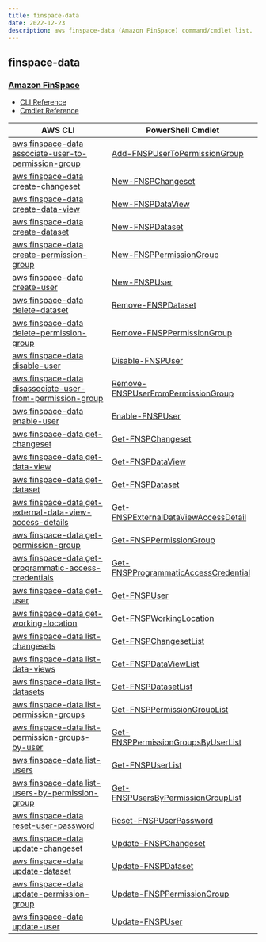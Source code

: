 ```yaml
---
title: finspace-data
date: 2022-12-23
description: aws finspace-data (Amazon FinSpace) command/cmdlet list.
---
```


## finspace-data

### [Amazon FinSpace](https://aws.amazon.com/finspace/)

* [CLI Reference](https://docs.aws.amazon.com/cli/latest/reference/finspace-data/index.html)
* [Cmdlet Reference](https://docs.aws.amazon.com/powershell/latest/reference/items/FinSpaceData_cmdlets.html)

|AWS CLI|PowerShell Cmdlet|
|----|----|
|[aws finspace-data associate-user-to-permission-group](https://docs.aws.amazon.com/cli/latest/reference/finspace-data/associate-user-to-permission-group.html)|[Add-FNSPUserToPermissionGroup](https://docs.aws.amazon.com/powershell/latest/reference/items/Add-FNSPUserToPermissionGroup.html)|
|[aws finspace-data create-changeset](https://docs.aws.amazon.com/cli/latest/reference/finspace-data/create-changeset.html)|[New-FNSPChangeset](https://docs.aws.amazon.com/powershell/latest/reference/items/New-FNSPChangeset.html)|
|[aws finspace-data create-data-view](https://docs.aws.amazon.com/cli/latest/reference/finspace-data/create-data-view.html)|[New-FNSPDataView](https://docs.aws.amazon.com/powershell/latest/reference/items/New-FNSPDataView.html)|
|[aws finspace-data create-dataset](https://docs.aws.amazon.com/cli/latest/reference/finspace-data/create-dataset.html)|[New-FNSPDataset](https://docs.aws.amazon.com/powershell/latest/reference/items/New-FNSPDataset.html)|
|[aws finspace-data create-permission-group](https://docs.aws.amazon.com/cli/latest/reference/finspace-data/create-permission-group.html)|[New-FNSPPermissionGroup](https://docs.aws.amazon.com/powershell/latest/reference/items/New-FNSPPermissionGroup.html)|
|[aws finspace-data create-user](https://docs.aws.amazon.com/cli/latest/reference/finspace-data/create-user.html)|[New-FNSPUser](https://docs.aws.amazon.com/powershell/latest/reference/items/New-FNSPUser.html)|
|[aws finspace-data delete-dataset](https://docs.aws.amazon.com/cli/latest/reference/finspace-data/delete-dataset.html)|[Remove-FNSPDataset](https://docs.aws.amazon.com/powershell/latest/reference/items/Remove-FNSPDataset.html)|
|[aws finspace-data delete-permission-group](https://docs.aws.amazon.com/cli/latest/reference/finspace-data/delete-permission-group.html)|[Remove-FNSPPermissionGroup](https://docs.aws.amazon.com/powershell/latest/reference/items/Remove-FNSPPermissionGroup.html)|
|[aws finspace-data disable-user](https://docs.aws.amazon.com/cli/latest/reference/finspace-data/disable-user.html)|[Disable-FNSPUser](https://docs.aws.amazon.com/powershell/latest/reference/items/Disable-FNSPUser.html)|
|[aws finspace-data disassociate-user-from-permission-group](https://docs.aws.amazon.com/cli/latest/reference/finspace-data/disassociate-user-from-permission-group.html)|[Remove-FNSPUserFromPermissionGroup](https://docs.aws.amazon.com/powershell/latest/reference/items/Remove-FNSPUserFromPermissionGroup.html)|
|[aws finspace-data enable-user](https://docs.aws.amazon.com/cli/latest/reference/finspace-data/enable-user.html)|[Enable-FNSPUser](https://docs.aws.amazon.com/powershell/latest/reference/items/Enable-FNSPUser.html)|
|[aws finspace-data get-changeset](https://docs.aws.amazon.com/cli/latest/reference/finspace-data/get-changeset.html)|[Get-FNSPChangeset](https://docs.aws.amazon.com/powershell/latest/reference/items/Get-FNSPChangeset.html)|
|[aws finspace-data get-data-view](https://docs.aws.amazon.com/cli/latest/reference/finspace-data/get-data-view.html)|[Get-FNSPDataView](https://docs.aws.amazon.com/powershell/latest/reference/items/Get-FNSPDataView.html)|
|[aws finspace-data get-dataset](https://docs.aws.amazon.com/cli/latest/reference/finspace-data/get-dataset.html)|[Get-FNSPDataset](https://docs.aws.amazon.com/powershell/latest/reference/items/Get-FNSPDataset.html)|
|[aws finspace-data get-external-data-view-access-details](https://docs.aws.amazon.com/cli/latest/reference/finspace-data/get-external-data-view-access-details.html)|[Get-FNSPExternalDataViewAccessDetail](https://docs.aws.amazon.com/powershell/latest/reference/items/Get-FNSPExternalDataViewAccessDetail.html)|
|[aws finspace-data get-permission-group](https://docs.aws.amazon.com/cli/latest/reference/finspace-data/get-permission-group.html)|[Get-FNSPPermissionGroup](https://docs.aws.amazon.com/powershell/latest/reference/items/Get-FNSPPermissionGroup.html)|
|[aws finspace-data get-programmatic-access-credentials](https://docs.aws.amazon.com/cli/latest/reference/finspace-data/get-programmatic-access-credentials.html)|[Get-FNSPProgrammaticAccessCredential](https://docs.aws.amazon.com/powershell/latest/reference/items/Get-FNSPProgrammaticAccessCredential.html)|
|[aws finspace-data get-user](https://docs.aws.amazon.com/cli/latest/reference/finspace-data/get-user.html)|[Get-FNSPUser](https://docs.aws.amazon.com/powershell/latest/reference/items/Get-FNSPUser.html)|
|[aws finspace-data get-working-location](https://docs.aws.amazon.com/cli/latest/reference/finspace-data/get-working-location.html)|[Get-FNSPWorkingLocation](https://docs.aws.amazon.com/powershell/latest/reference/items/Get-FNSPWorkingLocation.html)|
|[aws finspace-data list-changesets](https://docs.aws.amazon.com/cli/latest/reference/finspace-data/list-changesets.html)|[Get-FNSPChangesetList](https://docs.aws.amazon.com/powershell/latest/reference/items/Get-FNSPChangesetList.html)|
|[aws finspace-data list-data-views](https://docs.aws.amazon.com/cli/latest/reference/finspace-data/list-data-views.html)|[Get-FNSPDataViewList](https://docs.aws.amazon.com/powershell/latest/reference/items/Get-FNSPDataViewList.html)|
|[aws finspace-data list-datasets](https://docs.aws.amazon.com/cli/latest/reference/finspace-data/list-datasets.html)|[Get-FNSPDatasetList](https://docs.aws.amazon.com/powershell/latest/reference/items/Get-FNSPDatasetList.html)|
|[aws finspace-data list-permission-groups](https://docs.aws.amazon.com/cli/latest/reference/finspace-data/list-permission-groups.html)|[Get-FNSPPermissionGroupList](https://docs.aws.amazon.com/powershell/latest/reference/items/Get-FNSPPermissionGroupList.html)|
|[aws finspace-data list-permission-groups-by-user](https://docs.aws.amazon.com/cli/latest/reference/finspace-data/list-permission-groups-by-user.html)|[Get-FNSPPermissionGroupsByUserList](https://docs.aws.amazon.com/powershell/latest/reference/items/Get-FNSPPermissionGroupsByUserList.html)|
|[aws finspace-data list-users](https://docs.aws.amazon.com/cli/latest/reference/finspace-data/list-users.html)|[Get-FNSPUserList](https://docs.aws.amazon.com/powershell/latest/reference/items/Get-FNSPUserList.html)|
|[aws finspace-data list-users-by-permission-group](https://docs.aws.amazon.com/cli/latest/reference/finspace-data/list-users-by-permission-group.html)|[Get-FNSPUsersByPermissionGroupList](https://docs.aws.amazon.com/powershell/latest/reference/items/Get-FNSPUsersByPermissionGroupList.html)|
|[aws finspace-data reset-user-password](https://docs.aws.amazon.com/cli/latest/reference/finspace-data/reset-user-password.html)|[Reset-FNSPUserPassword](https://docs.aws.amazon.com/powershell/latest/reference/items/Reset-FNSPUserPassword.html)|
|[aws finspace-data update-changeset](https://docs.aws.amazon.com/cli/latest/reference/finspace-data/update-changeset.html)|[Update-FNSPChangeset](https://docs.aws.amazon.com/powershell/latest/reference/items/Update-FNSPChangeset.html)|
|[aws finspace-data update-dataset](https://docs.aws.amazon.com/cli/latest/reference/finspace-data/update-dataset.html)|[Update-FNSPDataset](https://docs.aws.amazon.com/powershell/latest/reference/items/Update-FNSPDataset.html)|
|[aws finspace-data update-permission-group](https://docs.aws.amazon.com/cli/latest/reference/finspace-data/update-permission-group.html)|[Update-FNSPPermissionGroup](https://docs.aws.amazon.com/powershell/latest/reference/items/Update-FNSPPermissionGroup.html)|
|[aws finspace-data update-user](https://docs.aws.amazon.com/cli/latest/reference/finspace-data/update-user.html)|[Update-FNSPUser](https://docs.aws.amazon.com/powershell/latest/reference/items/Update-FNSPUser.html)|

